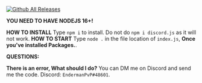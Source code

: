 [![Github All Releases](https://img.shields.io/github/downloads/EndermanPvP/welcome-bot/total.svg)]()

**YOU NEED TO HAVE NODEJS 16+!**


**HOW TO INSTALL**
	Type `npm i` to install. Do not do `npm i discord.js` as it will not work.
**HOW TO START**
	Type `node .` in the file location of `index.js`, **Once you've installed Packages.**.
	
	
**QUESTIONS:**

**There is an error, What should I do?**
You can DM me on Discord and send me the code. Discord: `EndermanPvP#48601`. 
